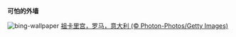 
**可怕的外墙**

![bing-wallpaper](https://www.bing.com/th?id=OHR.MonsterDoor_ZH-CN6613337019_1920x1080.jpg)
[祖卡里宫，罗马，意大利 (© Photon-Photos/Getty Images)](https://www.bing.com/search?q=%E7%BD%97%E9%A9%AC&amp;form=hpcapt&amp;mkt=zh-cn)
  